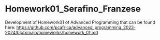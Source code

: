 # Homework01_Serafino_Franzese

Development of Homework01 of Advanced Programming that can be found here: https://github.com/pcafrica/advanced_programming_2023-2024/blob/main/homeworks/homework_01.md
